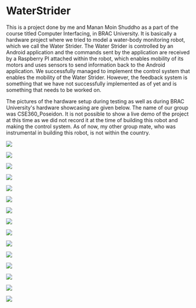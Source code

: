 # WaterStrider

This is a project done by me and Manan Moin Shuddho as a part of the course titled Computer Interfacing, in BRAC University. It is
basically a hardware project where we tried to model a water-body monitoring robot, which we call the Water Strider. The Water Strider is 
controlled by an Android application and the commands sent by the application are received by a Raspberry PI attached within the robot, 
which enables mobility of its motors and uses sensors to send information back to the Android application. We successfully managed to
implement the control system that enables the mobility of the Water Strider. However, the feedback system is something that we have not
successfully implemented as of yet and is something that needs to be worked on.

The pictures of the hardware setup during testing as well as during BRAC University's hardware showcasing are given below. The name of our group was CSE360_Poseidon. It is not possible to show a live demo of the project at this time as we did not record it at the time of
building this robot and making the control system. As of now, my other group mate, who was instrumental in building this robot, is not
within the country.

![](HardwarePhotos/72572767_463071884305958_5112302188063883264_n.jpg)

![](HardwarePhotos/72851954_667607367063354_8096764315106803712_n.jpg)

![](HardwarePhotos/73024299_2375450716031321_4206509214723473408_n.jpg)

![](HardwarePhotos/73040522_506275773289919_6637070978927034368_n.jpg)

![](HardwarePhotos/73524512_483160268939036_1153262460585639936_n.jpg)

![](HardwarePhotos/74216746_2368653730064232_7801106944067895296_n.jpg)

![](HardwarePhotos/74450520_409213026433041_6301325379579674624_n.jpg)

![](HardwarePhotos/75292988_413397669323359_1263057084690202624_n.jpg)

![](HardwarePhotos/75450074_445059589698063_2941874515531005952_n.jpg)

![](HardwarePhotos/IMG_20180402_120903.jpg)

![](HardwarePhotos/IMG_20180402_150801.jpg)

![](HardwarePhotos/IMG_20180402_150822.jpg)

![](HardwarePhotos/IMG_20180402_150823.jpg)

![](HardwarePhotos/IMG_20180402_150835.jpg)

![](HardwarePhotos/IMG_20180402_150845.jpg)
